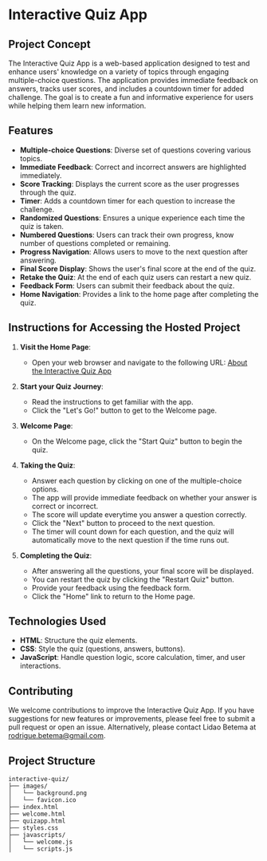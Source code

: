 # Interactive Quiz App

## Project Concept

The Interactive Quiz App is a web-based application designed to test and enhance users' knowledge on a variety of topics through engaging multiple-choice questions. The application provides immediate feedback on answers, tracks user scores, and includes a countdown timer for added challenge. The goal is to create a fun and informative experience for users while helping them learn new information.

## Features

- **Multiple-choice Questions**: Diverse set of questions covering various topics.
- **Immediate Feedback**: Correct and incorrect answers are highlighted immediately.
- **Score Tracking**: Displays the current score as the user progresses through the quiz.
- **Timer**: Adds a countdown timer for each question to increase the challenge.
- **Randomized Questions**: Ensures a unique experience each time the quiz is taken.
- **Numbered Questions**: Users can track their own progress, know number of questions completed or remaining.
- **Progress Navigation**: Allows users to move to the next question after answering.
- **Final Score Display**: Shows the user's final score at the end of the quiz.
- **Retake the Quiz**: At the end of each quiz users can restart a new quiz.
- **Feedback Form**: Users can submit their feedback about the quiz.
- **Home Navigation**: Provides a link to the home page after completing the quiz.

## Instructions for Accessing the Hosted Project

1. **Visit the Home Page**:
    - Open your web browser and navigate to the following URL:
    [About the Interactive Quiz App](https://0xlida00.github.io/interactive-quiz/index.html)

2. **Start your Quiz Journey**:
    - Read the instructions to get familiar with the app.
    - Click the "Let's Go!" button to get to the Welcome page.

3. **Welcome Page**:
    - On the Welcome page, click the "Start Quiz" button to begin the quiz.

4. **Taking the Quiz**:
    - Answer each question by clicking on one of the multiple-choice options.
    - The app will provide immediate feedback on whether your answer is correct or incorrect.
    - The score will update everytime you answer a question correctly.
    - Click the "Next" button to proceed to the next question.
    - The timer will count down for each question, and the quiz will automatically move to the next question if the time runs out.

5. **Completing the Quiz**:
    - After answering all the questions, your final score will be displayed.
    - You can restart the quiz by clicking the "Restart Quiz" button.
    - Provide your feedback using the feedback form.
    - Click the "Home" link to return to the Home page.

## Technologies Used

- **HTML**: Structure the quiz elements.
- **CSS**: Style the quiz (questions, answers, buttons).
- **JavaScript**: Handle question logic, score calculation, timer, and user interactions.

## Contributing

We welcome contributions to improve the Interactive Quiz App. If you have suggestions for new features or improvements, please feel free to submit a pull request or open an issue.
Alternatively, please contact Lidao Betema at rodrigue.betema@gmail.com.

## Project Structure
```plaintext
interactive-quiz/
├── images/
│   └── background.png
│   └── favicon.ico
├── index.html
├── welcome.html
├── quizapp.html
├── styles.css
├── javascripts/
│   └── welcome.js
│   └── scripts.js